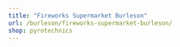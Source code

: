 ```yaml
---
title: "Fireworks Supermarket Burleson"
url: /burleson/fireworks-supermarket-burleson/
shop: pyrotechnics
---
```

